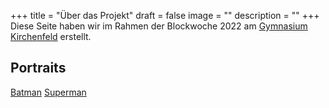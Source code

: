 +++
title = "Über das Projekt"
draft = false
image = ""
description = ""
+++
Diese Seite haben wir im Rahmen der Blockwoche 2022 am [Gymnasium Kirchenfeld](http://gymkirchenfeld.ch) erstellt.

## Portraits

[Batman](/batman/)
[Superman](/superman/)